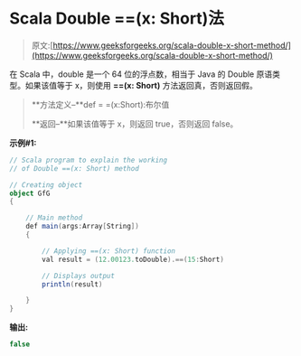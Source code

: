 # Scala Double ==(x: Short)法

> 原文:[https://www.geeksforgeeks.org/scala-double-x-short-method/](https://www.geeksforgeeks.org/scala-double-x-short-method/)

在 Scala 中，double 是一个 64 位的浮点数，相当于 Java 的 Double 原语类型。如果该值等于 x，则使用 **==(x: Short)** 方法返回真，否则返回假。

> **方法定义–**def = =(x:Short):布尔值
> 
> **返回–**如果该值等于 x，则返回 true，否则返回 false。

**示例#1:**

```scala
// Scala program to explain the working 
// of Double ==(x: Short) method

// Creating object
object GfG
{ 

    // Main method
    def main(args:Array[String])
    {

        // Applying ==(x: Short) function
        val result = (12.00123.toDouble).==(15:Short)

        // Displays output
        println(result)

    }
} 
```

**输出:**

```scala
false

```